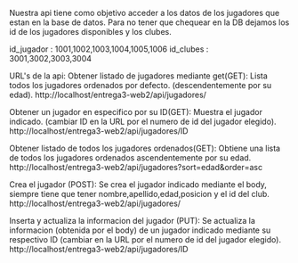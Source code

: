 Nuestra api tiene como objetivo acceder a los datos de los jugadores que estan en la base de datos.
Para no tener que chequear en la DB dejamos los id de los jugadores disponibles y los clubes.

id_jugador : 1001,1002,1003,1004,1005,1006
id_clubes : 3001,3002,3003,3004

URL's de la api:
Obtener listado de jugadores mediante get(GET): Lista todos los jugadores ordenados por defecto. (descendentemente por su edad).
http://localhost/entrega3-web2/api/jugadores/

Obtener un jugador en especifico por su ID(GET): Muestra el jugador indicado. (cambiar ID en la URL por el numero de id del jugador elegido).
http://localhost/entrega3-web2/api/jugadores/ID

Obtener listado de todos los jugadores ordenados(GET): Obtiene una lista de todos los jugadores ordenados ascendentemente por su edad.
http://localhost/entrega3-web2/api/jugadores?sort=edad&order=asc

 Crea el jugador (POST): Se crea el jugador indicado mediante el body, siempre tiene que tener nombre,apellido,edad,posicion y el id del club.
http://localhost/entrega3-web2/api/jugadores/

Inserta y actualiza la informacion del jugador (PUT): Se actualiza la informacion (obtenida por el body) de un jugador indicado mediante su respectivo ID (cambiar en la URL por el numero de id del jugador elegido). 
http://localhost/entrega3-web2/api/jugadores/ID



